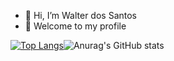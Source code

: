 - 👋 Hi, I’m Walter dos Santos
- 👀 Welcome to my profile


[![Top Langs](https://github-readme-stats.vercel.app/api/top-langs/?username=Walterwcms&layout=compact)](https://github.com/anuraghazra/github-readme-stats)![Anurag's GitHub stats](https://github-readme-stats.vercel.app/api?username=Walterwcms&show_icons=true&theme=merko)
